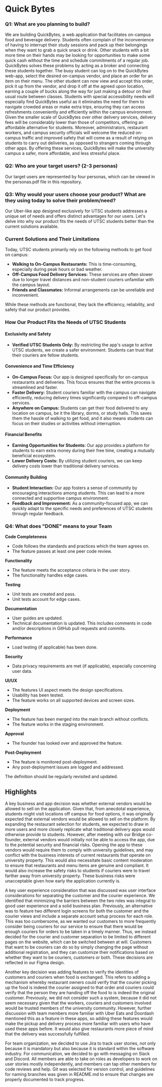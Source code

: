 # Quick Bytes


### Q1: What are you planning to build?

We are building QuickBytes, a web application that facilitates on-campus food and beverage delivery. Students often complain of the inconvenience of having to interrupt their study sessions and pack up their belongings when they want to grab a quick snack or drink. Other students with a bit more time on their hands may be looking for opportunities to make some quick cash without the time and schedule commitments of a regular job. QuickBytes solves these problems by acting as a broker and connecting these students together. The busy student can log on to the QuickBytes web-app, select the desired on-campus vendor, and place an order for an item on their menu. The other student can now view and accept this order, pick it up from the vendor, and drop it off at the agreed upon location, earning a couple of bucks along the way for just making a detour on their usual route between classes. Students with special accessibility needs will especially find QuickBytes useful as it eliminates the need for them to navigate crowded areas or make extra trips, ensuring they can access refreshments conveniently and efficiently within the campus environment. Given the smaller scale of QuickBytes over other delivery services, delivery fees will be considerably lower than those of competitors, offering an affordable alternative for students. Moreover, administrators, restaurant workers, and campus security officials will welcome the reduced on-campus traffic and improved safety that will come as a result of relying on students to carry out deliveries, as opposed to strangers coming through other apps. By offering these services, QuickBytes will make the university campus a safer, more affordable, and less stressful place.


### Q2: Who are your target users? (2-3 personas)

Our target users are represented by four personas, which can be viewed in the personas.pdf file in this repository.

### Q3: Why would your users choose your product? What are they using today to solve their problem/need? 

Our Uber-like app designed exclusively for UTSC students addresses a unique set of needs and offers distinct advantages for our users. Let's delve into why our product fits the needs of UTSC students better than the current solutions available.

### Current Solutions and Their Limitations
Today, UTSC students primarily rely on the following methods to get food on campus:

- **Walking to On-Campus Restaurants:** This is time-consuming, especially during peak hours or bad weather.
- **Off-Campus Food Delivery Services:** These services are often slower due to longer travel distances and non-student couriers unfamiliar with the campus layout.
- **Friends and Classmates:** Informal arrangements can be unreliable and inconvenient.

While these methods are functional, they lack the efficiency, reliability, and safety that our product provides.

### How Our Product Fits the Needs of UTSC Students

#### Exclusivity and Safety
- **Verified UTSC Students Only:** By restricting the app's usage to active UTSC students, we create a safer environment. Students can trust that their couriers are fellow students.

#### Convenience and Time Efficiency
- **On-Campus Focus:** Our app is designed specifically for on-campus restaurants and deliveries. This focus ensures that the entire process is streamlined and faster.
- **Faster Delivery:** Student couriers familiar with the campus can navigate efficiently, reducing delivery times significantly compared to off-campus services.
- **Anywhere on Campus:** Students can get their food delivered to any location on campus, be it the library, dorms, or study halls. This saves them the hassle of walking to get food, and it also means students can focus on their studies or activities without interruption.

#### Financial Benefits
- **Earning Opportunities for Students:** Our app provides a platform for students to earn extra money during their free time, creating a mutually beneficial ecosystem.
- **Lower Delivery Costs:** By utilizing student couriers, we can keep delivery costs lower than traditional delivery services.

#### Community Building
- **Student Interaction:** Our app fosters a sense of community by encouraging interactions among students. This can lead to a more connected and supportive campus environment.
- **Feedback and Improvement:** As a community-focused app, we can quickly adapt to the specific needs and preferences of UTSC students through regular feedback.


### Q4: What does "DONE" means to your Team 


**Code Completeness**
- Code follows the standards and practices which the team agrees on.
- The feature passes at least one peer code review.

**Functionality**
- The feature meets the acceptance criteria in the user story.
- The functionality handles edge cases.

**Testing**
- Unit tests are created and pass.
- Unit tests account for edge cases.

**Documentation**
- User guides are updated.
- Technical documentation is updated. This includes comments in code and/or descriptions in GitHub pull requests and commits.

**Performance**
- Load testing (if applicable) has been done.

**Security**
- Data privacy requirements are met (if applicable), especially concerning user data.

**UI/UX**
- The features UI aspect meets the design specifications.
- Usability has been tested.
- The feature works on all supported devices and screen sizes.

**Deployment**
- The feature has been merged into the main branch without conflicts.
- The feature works in the staging environment.

**Approval**
- The founder has looked over and approved the feature.

**Post-Deployment**
- The feature is monitored post-deployment.
- Any post-deployment issues are logged and addressed.

The definition should be regularly revisited and updated.


## Highlights


A key business and app decision was whether external vendors would be allowed to sell on the application. Given that, from anecdotal experience, students might visit locations off campus for food options, it was originally expected that external vendors would be allowed to sell on the platform. By expanding the restaurant selection for students, we expected to draw in more  users and more closely replicate what traditional delivery apps would otherwise provide to students. However, after meeting with our Bridge co-founder, external vendors would initially not be able to access the app, due to the potential security and financial risks. Opening the app to these vendors would require them to comply with university guidelines, and may conflict with the business interests of current restaurants that operate on university property. This would also necessitate basic content moderation to ensure that restaurants and menu items are genuine and compliant. It would also increase the safety risks to students if couriers were to travel farther away from university property. These business risks were unacceptable given how early the application currently is.

A key user experience consideration that was discussed was user interface considerations for separating the customer and the courier experience. We identified that minimizing the barriers between the two roles was integral to good user experience and a solid business plan. Previously, an alternative was to feature two different login screens for both the customer and the courier views and include a separate account setup process for each role. This was too cumbersome, as we wanted our customers to more frequently consider being couriers for our service to ensure that there would be enough couriers for orders to be taken in a timely manner. Thus, we instead decided for the courier and customer separation to be limited to different pages on the website, which can be switched between at will. Customers that want to be couriers can do so by simply changing the page without additional registration, and they can customize their notifications based on whether they want to be couriers, customers or both. These decisions are reflected in our Figma design.

Another key decision was adding features to verify the identities of customers and couriers when food is exchanged. This refers to adding a mechanism whereby restaurant owners could verify that the courier picking up the food is indeed the courier assigned to that order and couriers could verify that the person they are handing off the food to is indeed the original customer. Previously, we did not consider such a system, because it did not seem necessary given that the workers, couriers and customers involved would be trusted members of the university community. However, further discussion with team members more familiar with Uber Eats and Doordash mentioned this as a feature in these apps, so adding these features would make the pickup and delivery process more familiar with users who have used these apps before. It would also give restaurants more piece of mind that the delivery was successfully fulfilled.

For team organization, we decided to use Jira to track user stories, not only because it is mandatory but also because it is standard within the software industry. For communication,  we decided to go with messaging on Slack and Discord. All members are able to take on roles as developers to work on user stories mostly independently, and members can tap other members for code reviews and help. Git was selected for version control, and guidelines for naming branches was given in README.md to ensure that changes are properly documented to track progress.

